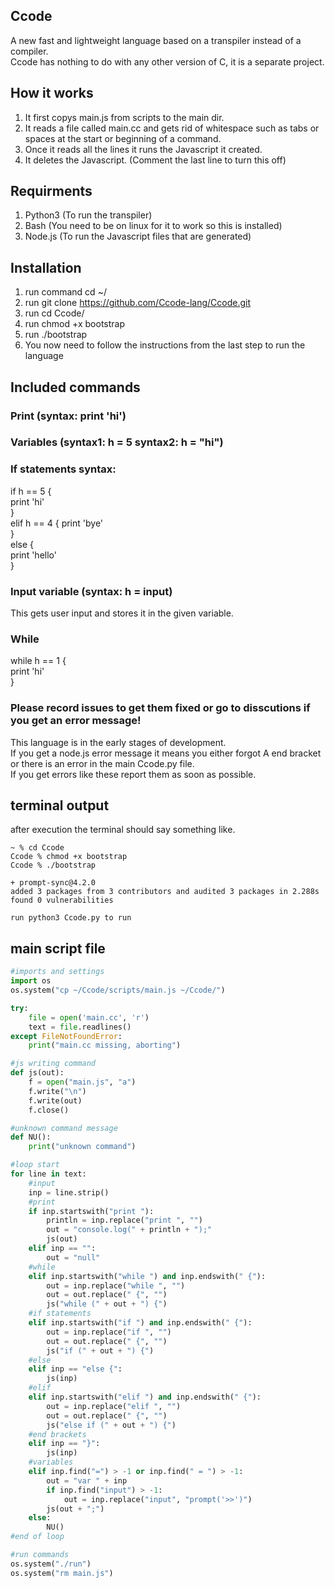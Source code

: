 ## Ccode
A new fast and lightweight language based on a transpiler instead of a compiler.  
Ccode has nothing to do with any other version of C, it is a separate project.

## How it works
1. It first copys main.js from scripts to the main dir.
2. It reads a file called main.cc and gets rid of whitespace such as tabs or spaces at the start or beginning of a command.
3. Once it reads all the lines it runs the Javascript it created.
4. It deletes the Javascript. (Comment the last line to turn this off)


## Requirments
1. Python3 (To run the transpiler)
2. Bash (You need to be on linux for it to work so this is installed)
3. Node.js (To run the Javascript files that are generated)


## Installation
1. run command cd ~/
2. run git clone https://github.com/Ccode-lang/Ccode.git
3. run cd Ccode/
4. run chmod +x bootstrap
5. run ./bootstrap
7. You now need to follow the instructions from the last step to run the language


## Included commands
### Print (syntax: print 'hi')
### Variables (syntax1: h = 5 syntax2: h = "hi")
### If statements syntax: 
if h == 5 {  
print 'hi'  
}  
elif h == 4 {
print 'bye'  
}  
else {  
print 'hello'  
}  
### Input variable (syntax: h = input)
This gets user input and stores it in the given variable.
### While
while h == 1 {  
print 'hi'  
}  


### Please record issues to get them fixed or go to disscutions if you get an error message!
This language is in the early stages of development.  
If you get a node.js error message it means you either forgot A end bracket or there is an error in the main Ccode.py file.  
If you get errors like these report them as soon as possible.  

## terminal output
after execution the terminal should say something like. 

```
~ % cd Ccode
Ccode % chmod +x bootstrap
Ccode % ./bootstrap

+ prompt-sync@4.2.0
added 3 packages from 3 contributors and audited 3 packages in 2.288s
found 0 vulnerabilities

run python3 Ccode.py to run

```

## main script file
```python
#imports and settings
import os
os.system("cp ~/Ccode/scripts/main.js ~/Ccode/")

try:
    file = open('main.cc', 'r')
    text = file.readlines()
except FileNotFoundError:
    print("main.cc missing, aborting")

#js writing command
def js(out):
    f = open("main.js", "a")
    f.write("\n")
    f.write(out)
    f.close()

#unknown command message
def NU():
    print("unknown command")

#loop start
for line in text:
    #input
    inp = line.strip()
    #print
    if inp.startswith("print "):
        println = inp.replace("print ", "")
        out = "console.log(" + println + ");"
        js(out)
    elif inp == "":
        out = "null"
    #while
    elif inp.startswith("while ") and inp.endswith(" {"):
        out = inp.replace("while ", "")
        out = out.replace(" {", "")
        js("while (" + out + ") {")
    #if statements
    elif inp.startswith("if ") and inp.endswith(" {"):
        out = inp.replace("if ", "")
        out = out.replace(" {", "")
        js("if (" + out + ") {")
    #else
    elif inp == "else {":
        js(inp)
    #elif
    elif inp.startswith("elif ") and inp.endswith(" {"):
        out = inp.replace("elif ", "")
        out = out.replace(" {", "")
        js("else if (" + out + ") {")
    #end brackets
    elif inp == "}":
        js(inp)
    #variables
    elif inp.find("=") > -1 or inp.find(" = ") > -1:
        out = "var " + inp
        if inp.find("input") > -1:
            out = inp.replace("input", "prompt('>>')")
        js(out + ";")
    else:
        NU()
#end of loop

#run commands
os.system("./run")
os.system("rm main.js")

```
